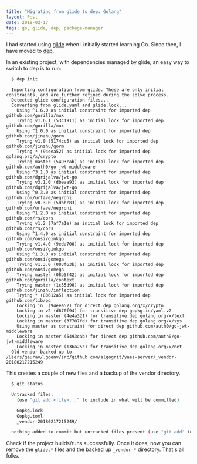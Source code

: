 ```yaml
---
title: "Migrating from glide to dep: Golang"
layout: Post
date: 2018-02-17
tags: go, glide, dep, package-manager
---
```


I had started using [glide][GlidePackage] when I initially started learning Go. Since then, I have moved to [dep][Dep].

In an existing project, with dependencies managed by glide, an easy way to switch to dep is to run:

```bash
  $ dep init
```

```
  Importing configuration from glide. These are only initial constraints, and are further refined during the solve process.
  Detected glide configuration files...
  Converting from glide.yaml and glide.lock...
    Using ^1.6.0 as initial constraint for imported dep github.com/gorilla/mux
    Trying v1.6.1 (53c1911) as initial lock for imported dep github.com/gorilla/mux
    Using ^1.0.0 as initial constraint for imported dep github.com/jinzhu/gorm
    Trying v1.0 (5174cc5) as initial lock for imported dep github.com/jinzhu/gorm
    Trying * (94eea52) as initial lock for imported dep golang.org/x/crypto
    Trying master (5493cab) as initial lock for imported dep github.com/auth0/go-jwt-middleware
    Using ^3.1.0 as initial constraint for imported dep github.com/dgrijalva/jwt-go
    Trying v3.1.0 (dbeaa93) as initial lock for imported dep github.com/dgrijalva/jwt-go
    Using ^0.3.0 as initial constraint for imported dep github.com/urfave/negroni
    Trying v0.3.0 (5dbbc83) as initial lock for imported dep github.com/urfave/negroni
    Using ^1.2.0 as initial constraint for imported dep github.com/rs/cors
    Trying v1.2 (7af7a1e) as initial lock for imported dep github.com/rs/cors
    Using ^1.4.0 as initial constraint for imported dep github.com/onsi/ginkgo
    Trying v1.4.0 (9eda700) as initial lock for imported dep github.com/onsi/ginkgo
    Using ^1.3.0 as initial constraint for imported dep github.com/onsi/gomega
    Trying v1.3.0 (003f63b) as initial lock for imported dep github.com/onsi/gomega
    Trying master (08b5f42) as initial lock for imported dep github.com/gorilla/context
    Trying master (1c35d90) as initial lock for imported dep github.com/jinzhu/inflection
    Trying * (83612a5) as initial lock for imported dep github.com/lib/pq
    Locking in  (94eea52) for direct dep golang.org/x/crypto
    Locking in v2 (d670f94) for transitive dep gopkg.in/yaml.v2
    Locking in master (4e4a321) for transitive dep golang.org/x/text
    Locking in master (37707fd) for transitive dep golang.org/x/sys
    Using master as constraint for direct dep github.com/auth0/go-jwt-middleware
    Locking in master (5493cab) for direct dep github.com/auth0/go-jwt-middleware
    Locking in master (136a25c) for transitive dep golang.org/x/net
  Old vendor backed up to /Users/gaurav/.goenv/src/github.com/algogrit/yaes-server/_vendor-20180217215249
```

This creates a couple of new files and a backup of the vendor directory.

```bash
  $ git status

  Untracked files:
    (use "git add <file>..." to include in what will be committed)

    Gopkg.lock
    Gopkg.toml
    _vendor-20180217215249/

  nothing added to commit but untracked files present (use "git add" to track)
```

Check if the project builds/runs successfully. Once it does, now you can remove the `glide.*` files and the backed up `_vendor-*` directory. That's all folks.


[GlidePackage]: https://glide.sh/
[Dep]: https://github.com/golang/dep
